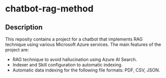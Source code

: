# chatbot-rag-method

## Description

This reposity contains a project for a chatbot that implements RAG technique using various Microsoft Azure services. The main features of the project are:
 - RAG technique to avoid hallucination using Azure AI Search.
 - Indexer and Skill configuration to automatic indexing.
 - Automatic data indexing for the following file formats: PDF, CSV, JSON.
 
